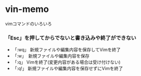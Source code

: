# vin-memo
vimコマンドのいろいろ


### 「Esc」を押してからでないと書き込みや終了ができない

- 「:wq」	新規ファイルや編集内容を保存してVimを終了
- 「:w」　新規ファイルや編集内容を保存
- 「:q」	Vimを終了(変更内容がある場合は受け付けない)
- 「:q!」	新規ファイルや編集内容を保存せずにVimを終了

### 
